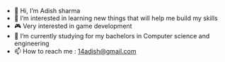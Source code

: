 - 👋 Hi, I’m Adish sharma
- 👀 I’m interested in learning new things that will help me build my skills
- 🎮 Very interested in game development
- 🌱 I’m currently studying for my bachelors in Computer science and engineering
- 📫 How to reach me : 14adish@gmail.com

<!---
ADISHshar/ADISHshar is a ✨ special ✨ repository because its `README.md` (this file) appears on your GitHub profile.
You can click the Preview link to take a look at your changes.
--->
